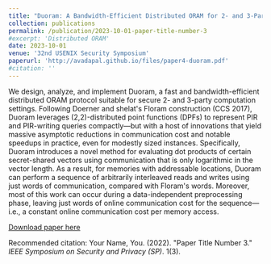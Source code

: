 ```yaml
---
title: "Duoram: A Bandwidth-Efficient Distributed ORAM for 2- and 3-Party Computation"
collection: publications
permalink: /publication/2023-10-01-paper-title-number-3
#excerpt: 'Distributed ORAM'
date: 2023-10-01
venue: '32nd USENIX Security Symposium'
paperurl: 'http://avadapal.github.io/files/paper4-duoram.pdf'
#citation: ''
---
```

We design, analyze, and implement Duoram, a fast and bandwidth-efficient distributed ORAM protocol suitable for secure 2- and 3-party computation settings. Following Doerner and shelat's Floram construction (CCS 2017), Duoram leverages (2,2)-distributed point functions (DPFs) to represent PIR and PIR-writing queries compactly—but with a host of innovations that yield massive asymptotic reductions in communication cost and notable speedups in practice, even for modestly sized instances. Specifically, Duoram introduces a novel method for evaluating dot products of certain secret-shared vectors using communication that is only logarithmic in the vector length. As a result, for memories with  addressable locations, Duoram can perform a sequence of  arbitrarily interleaved reads and writes using just  words of communication, compared with Floram's  words. Moreover, most of this work can occur during a data-independent preprocessing phase, leaving just  words of online communication cost for the sequence—i.e., a constant online communication cost per memory access.

[Download paper here](http://academicpages.github.io/files/paper4-duoram.pdf)

 Recommended citation: Your Name, You. (2022). "Paper Title Number 3." <i>IEEE Symposium on Security and Privacy (SP)</i>. 1(3). 
